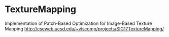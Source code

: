 # TextureMapping
Implementation of Patch-Based Optimization for Image-Based Texture Mapping
http://cseweb.ucsd.edu/~viscomp/projects/SIG17TextureMapping/